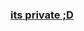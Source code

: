 
### [its private ;D](obsidian://open?vault=Notes&file=ebooks%2FLists%2FMe%2FProjects%2FAfter%20effects) 